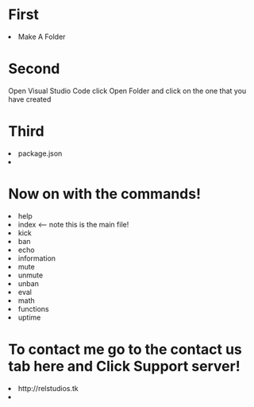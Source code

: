 # First
<li>Make A Folder</li>

# Second
Open Visual Studio Code click Open Folder and click on the one that you have created

# Third
<li>package.json<li>

# Now on with the commands!
<li>help</li>
<li>index <-- note this is the main file!</li>
<li>kick</li>
<li>ban</li>
<li>echo</li>
<li>information</li>
<li>mute</li>
<li>unmute</li>
<li>unban</li>
<li>eval</li>
<li>math</li>
<li>functions</li>
<li>uptime</li>

# To contact me go to the contact us tab here and Click Support server! 
<li>http://relstudios.tk<li>
